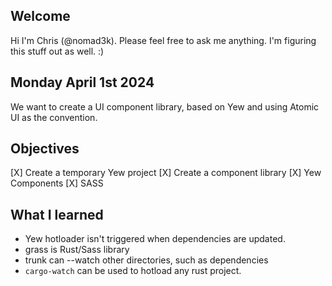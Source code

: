 Welcome
------------------------------

Hi I'm Chris
(@nomad3k).  Please
feel free to ask me
anything.  I'm figuring
this stuff out as well. :)

Monday April 1st 2024
------------------------------

We want to create a UI 
component library, based on
Yew and using Atomic UI as the
convention.

Objectives
----------

[X] Create a temporary Yew
    project
[X] Create a component library
[X] Yew Components
[X] SASS 

What I learned
--------------

* Yew hotloader isn't
  triggered when dependencies
  are updated.
* grass is Rust/Sass library
* trunk can --watch other
  directories, such as
  dependencies
* `cargo-watch` can be used to
  hotload any rust project.
